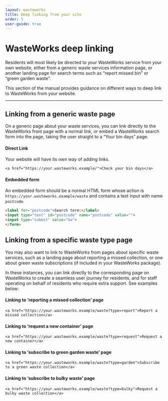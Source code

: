```yaml
---
layout: wasteworks
title: Deep linking from your site
order: 5
user-guide: true
---
```


# WasteWorks deep linking

Residents will most likely be directed to your WasteWorks service from your own website, either from a generic waste services information page, or another landing page for search terms such as “report missed bin” or “green garden waste”.

This section of the manual provides guidance on different ways to deep link to WasteWorks from your website. 

***

## Linking from a generic waste page

On a generic page about your waste services, you can link directly to the WasteWorks front page with a normal link, or embed a WasteWorks search form into the page, taking the user straight to a “Your bin days” page.

#### Direct Link

Your website will have its own way of adding links.

`<a href="https://your.wasteworks.example/">Check your bin days</a>`

#### Embedded form
An embedded form should be a normal HTML form whose action is `https://your.wasteworks.example/waste` and contains a text input with name `postcode`.

```html <form action="https://your.wasteworks.example/waste">
<label for="postcode">Search term:</label>
<input type="text" id="postcode" name="postcode" value="">
<input type="submit" value="Go">
</form>
```

## Linking from a specific waste type page

You may also want to link to WasteWorks from pages about specific waste services, such as a landing page about reporting a missed collection, or one about green waste subscriptions (if included in your WasteWorks package). 

In these instances, you can link directly to the corresponding page on WasteWorks to create a seamless user journey for residents, and for staff operating on behalf of residents who require extra support. See examples below:

#### Linking to ‘reporting a missed collection’ page

`<a href="https://your.wasteworks.example/waste?type=report">Report a missed collection</a>`

#### Linking to ‘request a new container’ page

`<a href="https://your.wasteworks.example/waste?type=request">Request a new container</a>`

#### Linking to ‘subscribe to green garden waste’ page

`<a href="https://your.wasteworks.example/waste?type=garden">Subscribe to a green waste collection</a>`

#### Linking to ‘subscribe to bulky waste’ page

`<a href="https://your.wasteworks.example/waste?type=bulky">Request a bulky waste collection</a>`


